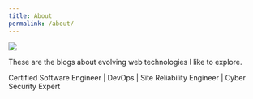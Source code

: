```yaml
---
title: About
permalink: /about/
---
```


[![](https://1.bp.blogspot.com/-TLzXibRZHmw/X-BgsNnl1II/AAAAAAAAIKA/8hmTL1Bzlf4gJhUT43k7pqKdUhUqr354wCLcBGAsYHQ/s16000/logo1.png)](#)

These are the blogs about evolving web technologies I like to explore.


Certified Software Engineer | DevOps | Site Reliability Engineer | Cyber Security Expert
